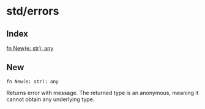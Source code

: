 # std/errors

## Index

[fn New\(e: str\): any](#new)



## New
```jule
fn New(e: str): any
```
Returns error with message\. The returned type is an anonymous, meaning it cannot obtain any underlying type\.